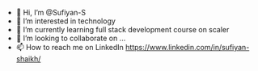 - 👋 Hi, I’m @Sufiyan-S
- 👀 I’m interested in technology
- 🌱 I’m currently learning full stack development course on scaler
- 💞️ I’m looking to collaborate on ...
- 📫 How to reach me on LinkedIn https://www.linkedin.com/in/sufiyan-shaikh/

<!---
Sufiyan-S/Sufiyan-S is a ✨ special ✨ repository because its `README.md` (this file) appears on your GitHub profile.
You can click the Preview link to take a look at your changes.
--->
